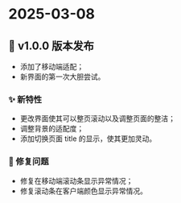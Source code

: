 # 2025-03-08 

## 🚀 v1.0.0 版本发布

- 添加了移动端适配；
- 新界面的第一次大胆尝试。

### ✨ 新特性
- 更改界面使其可以整页滚动以及调整页面的整洁；
- 调整背景的适配度；
- 添加切换页面 title 的显示，使其更加灵动。

### 🐛 修复问题
- 修复在移动端滚动条显示异常情况；
- 修复滚动条在客户端颜色显示异常情况。
